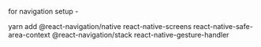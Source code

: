 
for navigation setup - 

yarn add @react-navigation/native react-native-screens react-native-safe-area-context @react-navigation/stack react-native-gesture-handler



